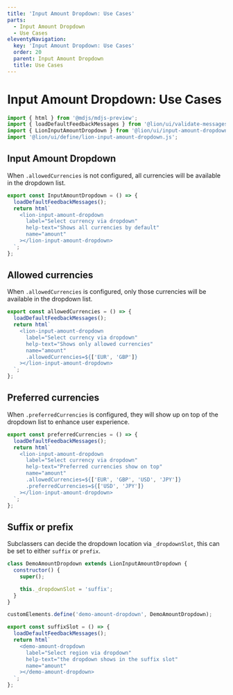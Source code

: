 ```yaml
---
title: 'Input Amount Dropdown: Use Cases'
parts:
  - Input Amount Dropdown
  - Use Cases
eleventyNavigation:
  key: 'Input Amount Dropdown: Use Cases'
  order: 20
  parent: Input Amount Dropdown
  title: Use Cases
---
```


# Input Amount Dropdown: Use Cases

```js script
import { html } from '@mdjs/mdjs-preview';
import { loadDefaultFeedbackMessages } from '@lion/ui/validate-messages.js';
import { LionInputAmountDropdown } from '@lion/ui/input-amount-dropdown.js';
import '@lion/ui/define/lion-input-amount-dropdown.js';
```

## Input Amount Dropdown

When `.allowedCurrencies` is not configured, all currencies will be available in the dropdown
list.

```js preview-story
export const InputAmountDropdown = () => {
  loadDefaultFeedbackMessages();
  return html`
    <lion-input-amount-dropdown
      label="Select currency via dropdown"
      help-text="Shows all currencies by default"
      name="amount"
    ></lion-input-amount-dropdown>
  `;
};
```

## Allowed currencies

When `.allowedCurrencies` is configured, only those currencies will be available in the dropdown
list.

```js preview-story
export const allowedCurrencies = () => {
  loadDefaultFeedbackMessages();
  return html`
    <lion-input-amount-dropdown
      label="Select currency via dropdown"
      help-text="Shows only allowed currencies"
      name="amount"
      .allowedCurrencies=${['EUR', 'GBP']}
    ></lion-input-amount-dropdown>
  `;
};
```

## Preferred currencies

When `.preferredCurrencies` is configured, they will show up on top of the dropdown list to enhance user experience.

```js preview-story
export const preferredCurrencies = () => {
  loadDefaultFeedbackMessages();
  return html`
    <lion-input-amount-dropdown
      label="Select currency via dropdown"
      help-text="Preferred currencies show on top"
      name="amount"
      .allowedCurrencies=${['EUR', 'GBP', 'USD', 'JPY']}
      .preferredCurrencies=${['USD', 'JPY']}
    ></lion-input-amount-dropdown>
  `;
};
```

## Suffix or prefix

Subclassers can decide the dropdown location via `_dropdownSlot`, this can be set to either `suffix` or `prefix`.

```js preview-story
class DemoAmountDropdown extends LionInputAmountDropdown {
  constructor() {
    super();

    this._dropdownSlot = 'suffix';
  }
}

customElements.define('demo-amount-dropdown', DemoAmountDropdown);

export const suffixSlot = () => {
  loadDefaultFeedbackMessages();
  return html`
    <demo-amount-dropdown
      label="Select region via dropdown"
      help-text="the dropdown shows in the suffix slot"
      name="amount"
    ></demo-amount-dropdown>
  `;
};
```
